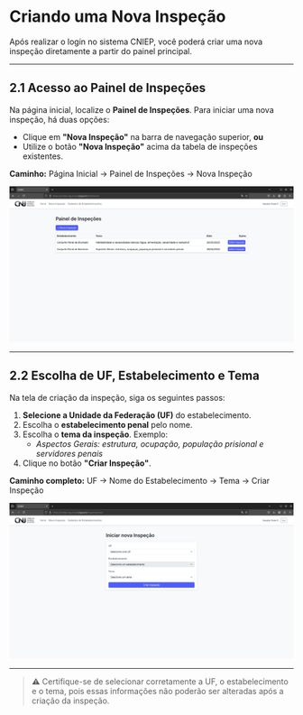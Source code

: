 # Criando uma Nova Inspeção

Após realizar o login no sistema CNIEP, você poderá criar uma nova inspeção diretamente a partir do painel principal.

---

## 2.1 Acesso ao Painel de Inspeções

Na página inicial, localize o **Painel de Inspeções**. Para iniciar uma nova inspeção, há duas opções:

- Clique em **"Nova Inspeção"** na barra de navegação superior, **ou**
- Utilize o botão **"Nova Inspeção"** acima da tabela de inspeções existentes.

**Caminho:** Página Inicial → Painel de Inspeções → Nova Inspeção

![Botão Nova Inspeção no painel](assets/nova-inspecao.png)

---

## 2.2 Escolha de UF, Estabelecimento e Tema

Na tela de criação da inspeção, siga os seguintes passos:

1. **Selecione a Unidade da Federação (UF)** do estabelecimento.
2. Escolha o **estabelecimento penal** pelo nome.
3. Escolha o **tema da inspeção**. Exemplo:
   - *Aspectos Gerais: estrutura, ocupação, população prisional e servidores penais*
4. Clique no botão **"Criar Inspeção"**.

**Caminho completo:** UF → Nome do Estabelecimento → Tema → Criar Inspeção

![Formulário de criação de inspeção](assets/criar-inspecao-form.png)

---

> ⚠️ Certifique-se de selecionar corretamente a UF, o estabelecimento e o tema, pois essas informações não poderão ser alteradas após a criação da inspeção.
